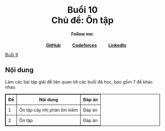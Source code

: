 <div align="center">
	<h1>Buổi 10<br>Chủ đề: Ôn tập</h1>
</div>

<div align="center">
  <p><strong>Follow me:</strong></p>
</div>

<div align="center">
  <p>
    <img src="https://github.com/k1enn/Web_Programming/blob/main/Buoi1/Bai01/images/github.png" alt="GitHub Logo" width="20" height="20" />
    <strong><a href="https://github.com/k1enn" target="_blank">GitHub</a></strong>
    <img style="padding-left: 10px;" src="https://github.com/k1enn/Web_Programming/blob/main/Buoi1/Bai01/images/codeforces.png" alt="Codeforces Logo" width="20" height="20" />
    <strong><a href="https://codeforces.com/profile/dinhtrungkien" target="_blank">Codeforces</a></strong>
    <img style="padding-left: 10px;" src="https://github.com/k1enn/Web_Programming/blob/main/Buoi1/Bai01/images/linkedin.png" alt="LinkedIn Logo" width="20" height="20" />
    <strong><a href="https://www.linkedin.com/in/k1enn/" target="_blank">LinkedIn</a></strong>
  </p>
</div>

[Buổi 9](https://github.com/k1enn/DSA/blob/main/Buoi9/buoi9.md) 

## Nội dung
Làm các bài tập giải đề liên quan tới các buổi đã học, bao gồm 7 đề khác nhau
<div align="left"><table style="width:100%; border-collapse: collapse; border: 1px solid black;">
    <thead>
        <tr>
            <th style="border: 1px solid black; padding: 8px;">Đề</th>
            <th style="border: 1px solid black; padding: 8px;">Nội dung</th>
            <th style="border: 1px solid black; padding: 8px;">Đáp án</th>
        </tr>
    </thead>
    <tbody>
        <tr>
            <td style="border: 1px solid black; padding: 8px;">1</td>
            <td style="border: 1px solid black; padding: 8px;"><a href="https://github.com/k1enn/DSA/blob/main/Buoi10/De1/de1.md" style="text-decoration: none;">Ôn tập cây nhị phân tìm kiếm</a></td>
            <td style="border: 1px solid black; padding: 8px;"><a href="https://github.com/k1enn/DSA/tree/main/Buoi10/De1" style="text-decoration: none;">Đáp án</a></td>
        </tr>       
        <tr>
            <td style="border: 1px solid black; padding: 8px;">2</td>
            <td style="border: 1px solid black; padding: 8px;"><a href="https://github.com/k1enn/DSA/blob/main/Buoi10/De1/de2.md" style="text-decoration: none;">Ôn tập</a></td>
            <td style="border: 1px solid black; padding: 8px;"><a href="https://github.com/k1enn/DSA/tree/main/Buoi10/De2" style="text-decoration: none;">Đáp án</a></td>
        </tr>     
    </tbody>
</table>
</div>
